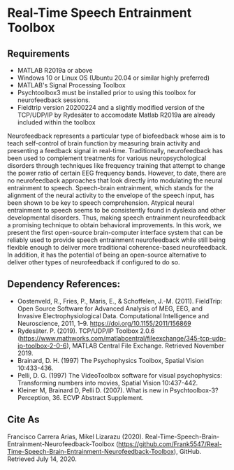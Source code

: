# Real-Time Speech Entrainment Toolbox

## Requirements
- MATLAB R2019a or above
- Windows 10 or Linux OS (Ubuntu 20.04 or similar highly preferred)
- MATLAB's Signal Processing Toolbox
- Psychtoolbox3 must be installed prior to using this toolbox for neurofeedback sessions.
- Fieldtrip version 20200224 and a slightly modified version of the TCP/UDP/IP by Rydesäter to accomodate Matlab R2019a are already included within the toolbox

Neurofeedback represents a particular type of biofeedback whose aim is to teach self-control of brain function by measuring brain activity and presenting a feedback signal in real-time. Traditionally, neurofeedback has been used to complement treatments for various neuropsychological disorders through techniques like frequency training that attempt to change the power ratio of certain EEG frequency bands. However, to date, there are no neurofeedback approaches that look directly into modulating the neural entrainment to speech. Speech-brain entrainment, which stands for the alignment of the neural activity to the envelope of the speech input, has been shown to be key to speech comprehension. Atypical neural entrainment to speech seems to be consistently found in dyslexia and other developmental disorders. Thus, making speech entrainment neurofeedback a promising technique to obtain behavioral improvements. In this work, we present the first open-source brain-computer interface system that can be reliably used to provide speech entrainment neurofeedback while still being flexible enough to deliver more traditional coherence-based neurofeedback. In addition, it has the potential of being an open-source alternative to deliver other types of neurofeedback if configured to do so.

## Dependency References:
- Oostenveld, R., Fries, P., Maris, E., & Schoffelen, J.-M. (2011). FieldTrip: Open Source Software for Advanced Analysis of MEG, EEG, and Invasive Electrophysiological Data. Computational Intelligence and Neuroscience, 2011, 1–9. https://doi.org/10.1155/2011/156869
- Rydesäter. P. (2019). TCP/UDP/IP Toolbox 2.0.6 (https://www.mathworks.com/matlabcentral/fileexchange/345-tcp-udp-ip-toolbox-2-0-6), MATLAB Central File Exchange. Retrieved November 2019.
- Brainard, D. H. (1997) The Psychophysics Toolbox, Spatial Vision 10:433-436.
- Pelli, D. G. (1997) The VideoToolbox software for visual psychophysics: Transforming numbers into movies, Spatial Vision 10:437-442.
- Kleiner M, Brainard D, Pelli D. (2007). What is new in Psychtoolbox-3? Perception, 36. ECVP Abstract Supplement.

##   Cite As
Francisco Carrera Arias, Mikel Lizarazu (2020). Real-Time-Speech-Brain-Entrainment-Neurofeedback-Toolbox (https://github.com/Frank5547/Real-Time-Speech-Brain-Entrainment-Neurofeedback-Toolbox), GitHub. Retrieved July 14, 2020.



